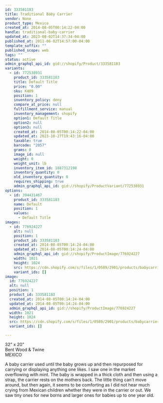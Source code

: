 ```yaml
---
id: 333581183
title: Traditional Baby Carrier
vendor: None
product_type: Mexico
created_at: 2014-08-05T00:14:22-04:00
handle: traditional-baby-carrier
updated_at: 2023-08-02T14:37:34-04:00
published_at: 2011-06-02T14:57:00-04:00
template_suffix: ""
published_scope: web
tags: ""
status: active
admin_graphql_api_id: gid://shopify/Product/333581183
variants:
  - id: 772538931
    product_id: 333581183
    title: Default Title
    price: "0.00"
    sku: K489
    position: 1
    inventory_policy: deny
    compare_at_price: null
    fulfillment_service: manual
    inventory_management: shopify
    option1: Default Title
    option2: null
    option3: null
    created_at: 2014-08-05T00:14:22-04:00
    updated_at: 2023-10-27T19:43:16-04:00
    taxable: true
    barcode: "2057"
    grams: 0
    image_id: null
    weight: 0
    weight_unit: lb
    inventory_item_id: 1887312198
    inventory_quantity: 0
    old_inventory_quantity: 0
    requires_shipping: true
    admin_graphql_api_id: gid://shopify/ProductVariant/772538931
options:
  - id: 394431467
    product_id: 333581183
    name: Default
    position: 1
    values:
      - Default Title
images:
  - id: 776924227
    alt: null
    position: 1
    product_id: 333581183
    created_at: 2014-08-05T00:14:24-04:00
    updated_at: 2014-08-05T00:14:24-04:00
    admin_graphql_api_id: gid://shopify/ProductImage/776924227
    width: 1021
    height: 1024
    src: https://cdn.shopify.com/s/files/1/0589/2901/products/babycarrier.jpeg?v=1407212064
    variant_ids: []
image:
  id: 776924227
  alt: null
  position: 1
  product_id: 333581183
  created_at: 2014-08-05T00:14:24-04:00
  updated_at: 2014-08-05T00:14:24-04:00
  admin_graphql_api_id: gid://shopify/ProductImage/776924227
  width: 1021
  height: 1024
  src: https://cdn.shopify.com/s/files/1/0589/2901/products/babycarrier.jpeg?v=1407212064
  variant_ids: []

---
```


32" x 20"  
Bent Wood & Twine  
MEXICO

A baby carrier used until the baby grows up and then repurposed for carrying or displaying anything one likes. I saw one in the market overflowing with mint. The baby is wrapped in a thick cloth and then using a strap, the carrier rests on the mothers back. The little thing can't move around, but then again, it seems to be comforting as I did not hear much crying from Mexican children whether they were in the carrier or out. We saw tiny ones for new borns and larger ones for babies up to one year old.